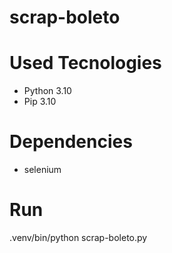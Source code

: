 # scrap-boleto

# Used Tecnologies

- Python 3.10
- Pip 3.10

# Dependencies

- selenium

# Run

.venv/bin/python scrap-boleto.py